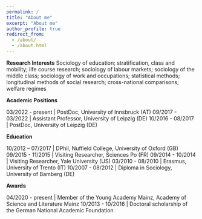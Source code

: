 ```yaml
---
permalink: /
title: "About me"
excerpt: "About me"
author_profile: true
redirect_from: 
  - /about/
  - /about.html
---
```


**Research Interests**
Sociology of education; stratification, class and mobility; life course research; sociology of labour markets;  sociology of the middle class; sociology of work and occupations; statistical methods; longitudinal methods of social research; cross-national comparisons; welfare regimes



**Academic Positions**

03/2022 - present |    PostDoc, University of Innsbruck (AT)
09/2017 - 03/2022 |   Assistant Professor,  University of Leipzig (DE)
10/2016 - 08/2017 |     PostDoc, University of Leipzig (DE)



**Education**

10/2012 – 07/2017 |    DPhil, Nuffield College, University of Oxford (GB)
09/2015 - 11/2015 |    Visiting Researcher, Sciences Po (FR)
09/2014 - 10/2014 |    Visiting Researcher, Yale University (US)
03/2010 - 08/2010 |    Erasmus, University of Trento (IT)
10/2007 - 08/2012 |    Diploma in Sociology, University of Bamberg (DE)


**Awards**

04/2020 - present | Member of the Young Academy Mainz, Academy of Science and Literature Mainz
10/2013 - 10/2016 | Doctoral scholarship of the German National Academic Foundation 


